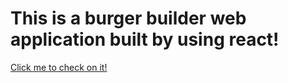 # This is a burger builder web application built by using react!

[Click me to check on it!](https://compassionate-mayer-0049af.netlify.app/)

